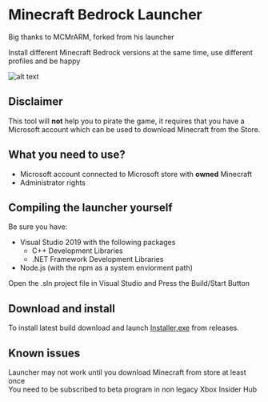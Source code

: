 # Minecraft Bedrock Launcher
Big thanks to MCMrARM, forked from his launcher

Install different Minecraft Bedrock versions at the same time, use different profiles and be happy

![alt text](https://github.com/BedrockLauncher/BedrockLauncher/blob/master/readme_resources/Launcher%20Photo.png)

## Disclaimer
This tool will **not** help you to pirate the game, it requires that you have a Microsoft account which can be used to download Minecraft from the Store.

## What you need to use?
- Microsoft account connected to Microsoft store with **owned** Minecraft
- Administrator rights

## Compiling the launcher yourself
Be sure you have:
- Visual Studio 2019 with the following packages
  - C++ Development Libraries
  - .NET Framework Development Libraries
- Node.js (with the npm as a system enviorment path)

Open the .sln project file in Visual Studio and Press the Build/Start Button

## Download and install
To install latest build download and launch [Installer.exe](https://github.com/BedrockLauncher/BedrockLauncher/releases/latest/download/Installer.exe) from releases.

## Known issues
Launcher may not work until you download Minecraft from store at least once <br />
You need to be subscribed to beta program in non legacy Xbox Insider Hub

